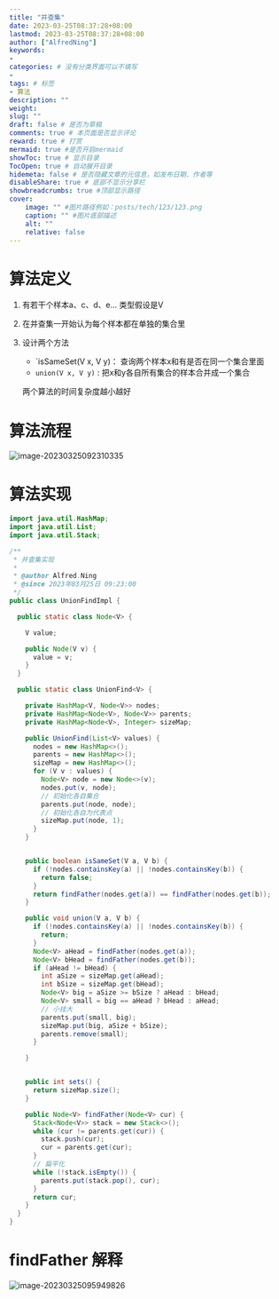```yaml
---
title: "并查集"
date: 2023-03-25T08:37:28+08:00
lastmod: 2023-03-25T08:37:28+08:00
author: ["AlfredNing"]
keywords: 
- 
categories: # 没有分类界面可以不填写
- 
tags: # 标签
- 算法
description: ""
weight:
slug: ""
draft: false # 是否为草稿
comments: true # 本页面是否显示评论
reward: true # 打赏
mermaid: true #是否开启mermaid
showToc: true # 显示目录
TocOpen: true # 自动展开目录
hidemeta: false # 是否隐藏文章的元信息，如发布日期、作者等
disableShare: true # 底部不显示分享栏
showbreadcrumbs: true #顶部显示路径
cover:
    image: "" #图片路径例如：posts/tech/123/123.png
    caption: "" #图片底部描述
    alt: ""
    relative: false
---
```


# 算法定义

1. 有若干个样本a、c、d、e... 类型假设是V

2. 在并查集一开始认为每个样本都在单独的集合里

3. 设计两个方法

   - `isSameSet(V x, V y)： 查询两个样本x和有是否在同一个集合里面
   - `union(V x, V y)` : 把x和y各自所有集合的样本合并成一个集合

   两个算法的时间复杂度越小越好

# 算法流程

![image-20230325092310335](https://nq-bucket.oss-cn-shanghai.aliyuncs.com/note_img/image-20230325092310335.png)

# 算法实现

```java
import java.util.HashMap;
import java.util.List;
import java.util.Stack;

/**
 * 并查集实现
 *
 * @author Alfred.Ning
 * @since 2023年03月25日 09:23:00
 */
public class UnionFindImpl {

  public static class Node<V> {

    V value;

    public Node(V v) {
      value = v;
    }
  }

  public static class UnionFind<V> {

    private HashMap<V, Node<V>> nodes;
    private HashMap<Node<V>, Node<V>> parents;
    private HashMap<Node<V>, Integer> sizeMap;

    public UnionFind(List<V> values) {
      nodes = new HashMap<>();
      parents = new HashMap<>();
      sizeMap = new HashMap<>();
      for (V v : values) {
        Node<V> node = new Node<>(v);
        nodes.put(v, node);
        // 初始化各自集合
        parents.put(node, node);
        // 初始化各自为代表点
        sizeMap.put(node, 1);
      }
    }


    public boolean isSameSet(V a, V b) {
      if (!nodes.containsKey(a) || !nodes.containsKey(b)) {
        return false;
      }
      return findFather(nodes.get(a)) == findFather(nodes.get(b));
    }

    public void union(V a, V b) {
      if (!nodes.containsKey(a) || !nodes.containsKey(b)) {
        return;
      }
      Node<V> aHead = findFather(nodes.get(a));
      Node<V> bHead = findFather(nodes.get(b));
      if (aHead != bHead) {
        int aSize = sizeMap.get(aHead);
        int bSize = sizeMap.get(bHead);
        Node<V> big = aSize >= bSize ? aHead : bHead;
        Node<V> small = big == aHead ? bHead : aHead;
        // 小挂大
        parents.put(small, big);
        sizeMap.put(big, aSize + bSize);
        parents.remove(small);
      }

    }


    public int sets() {
      return sizeMap.size();
    }

    public Node<V> findFather(Node<V> cur) {
      Stack<Node<V>> stack = new Stack<>();
      while (cur != parents.get(cur)) {
        stack.push(cur);
        cur = parents.get(cur);
      }
      // 扁平化
      while (!stack.isEmpty()) {
        parents.put(stack.pop(), cur);
      }
      return cur;
    }
  }
}
```

# findFather 解释

![image-20230325095949826](https://nq-bucket.oss-cn-shanghai.aliyuncs.com/note_img/image-20230325095949826.png)